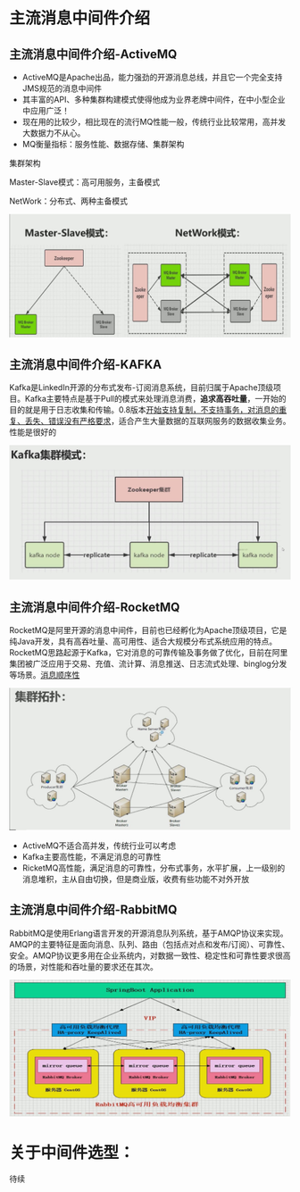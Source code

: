 # 主流消息中间件介绍

## 主流消息中间件介绍-ActiveMQ

- ActiveMQ是Apache出品，能力强劲的开源消息总线，并且它一个完全支持JMS规范的消息中间件
- 其丰富的API、多种集群构建模式使得他成为业界老牌中间件，在中小型企业中应用广泛！
- 现在用的比较少，相比现在的流行MQ性能一般，传统行业比较常用，高并发大数据力不从心。
- MQ衡量指标：服务性能、数据存储、集群架构

集群架构

Master-Slave模式：高可用服务，主备模式

NetWork：分布式、两种主备模式

![架构](.\img\Activemq.jpg)

## 主流消息中间件介绍-KAFKA

Kafka是LinkedIn开源的分布式发布-订阅消息系统，目前归属于Apache顶级项目。Kafka主要特点是基于Pull的模式来处理消息消费，**追求高吞吐量**，一开始的目的就是用于日志收集和传输。0.8版本<u>开始支持复制，不支持事务，对消息的重复、丢失、错误没有严格要求</u>，适合产生大量数据的互联网服务的数据收集业务。性能是很好的

![KAFKA](.\img\kafuka.jpg)

## 主流消息中间件介绍-RocketMQ

RocketMQ是阿里开源的消息中间件，目前也已经孵化为Apache顶级项目，它是纯Java开发，具有高吞吐量、高可用性、适合大规模分布式系统应用的特点。RocketMQ思路起源于Kafka，它对消息的可靠传输及事务做了优化，目前在阿里集团被广泛应用于交易、充值、流计算、消息推送、日志流式处理、binglog分发等场景。<u>消息顺序性</u>

![](.\img\rocketMQ.jpg)

- ActiveMQ不适合高并发，传统行业可以考虑
- Kafka主要高性能，不满足消息的可靠性
- RicketMQ高性能，满足消息的可靠性，分布式事务，水平扩展，上一级别的消息堆积，主从自由切换，但是商业版，收费有些功能不对外开放

## 主流消息中间件介绍-RabbitMQ

RabbitMQ是使用Erlang语言开发的开源消息队列系统，基于AMQP协议来实现。AMQP的主要特征是面向消息、队列、路由（包括点对点和发布/订阅）、可靠性、安全。AMQP协议更多用在企业系统内，对数据一致性、稳定性和可靠性要求很高的场景，对性能和吞吐量的要求还在其次。

![](.\img\RabbitMQ.jpg)

	

# 关于中间件选型：

待续
